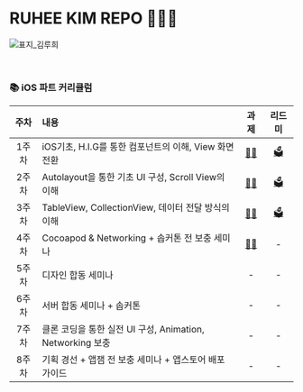 # RUHEE KIM REPO 🚀🚀🚀

![표지_김루희](https://user-images.githubusercontent.com/60260284/113490309-2cdcae80-9504-11eb-8ebb-a158e2324b72.png)

<br>

### 📚 iOS 파트 커리큘럼

| 주차 | 내용 | 과제 | 리드미 |
| :------: | :-------------- |  :---: |:-:|
| 1주차 | iOS기초, H.I.G를 통한 컴포넌트의 이해, View 화면 전환 | [🙆‍♀️](./Assignment/) | [🗳](./README/1week_README.md) |
| 2주차 | Autolayout을 통한 기초 UI 구성, Scroll View의 이해 | [🙆‍♀️](./Assignment) | [🗳](./README/2week_README.md) |
| 3주차 | TableView, CollectionView, 데이터 전달 방식의 이해 | [🙆‍♀️](./Assignment) | [🗳](./README/3week_README.md) |
| 4주차 | Cocoapod & Networking + 솝커톤 전 보충 세미나 | [🙆‍♀️](./Assignment) | - |
| 5주차 | 디자인 합동 세미나 | - | - |
| 6주차 | 서버 합동 세미나 + 솝커톤 | - | - |
| 7주차 | 클론 코딩을 통한 실전 UI 구성, Animation, Networking 보충 | - | - |
| 8주차 | 기획 경선 + 앱잼 전 보충 세미나 + 앱스토어 배포 가이드 | - | - |
